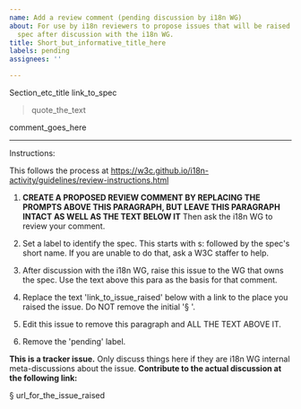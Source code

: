 ```yaml
---
name: Add a review comment (pending discussion by i18n WG)
about: For use by i18n reviewers to propose issues that will be raised against another
  spec after discussion with the i18n WG.
title: Short_but_informative_title_here
labels: pending
assignees: ''

---
```


Section_etc_title
link_to_spec

> quote_the_text

comment_goes_here

---
Instructions: 

This follows the process at https://w3c.github.io/i18n-activity/guidelines/review-instructions.html

1. **CREATE A PROPOSED REVIEW COMMENT BY REPLACING THE PROMPTS ABOVE THIS PARAGRAPH, BUT LEAVE THIS PARAGRAPH INTACT AS WELL AS THE TEXT BELOW IT** Then ask the i18n WG to review your comment.

2. Set a label to identify the spec. This starts with s: followed by the spec's short name. If you are unable to do that, ask a W3C staffer to help.

3. After discussion with the i18n WG, raise this issue to the WG that owns the spec. Use the text above this para as the basis for that comment.

4. Replace the text 'link_to_issue_raised' below with a link to the place you raised the issue. Do NOT remove the initial '§ '.

5. Edit this issue to remove this paragraph and ALL THE TEXT ABOVE IT.

6. Remove the 'pending' label.



**This is a tracker issue.** Only discuss things here if they are i18n WG internal meta-discussions about the issue. **Contribute to the actual discussion at the following link:**


§ url_for_the_issue_raised
